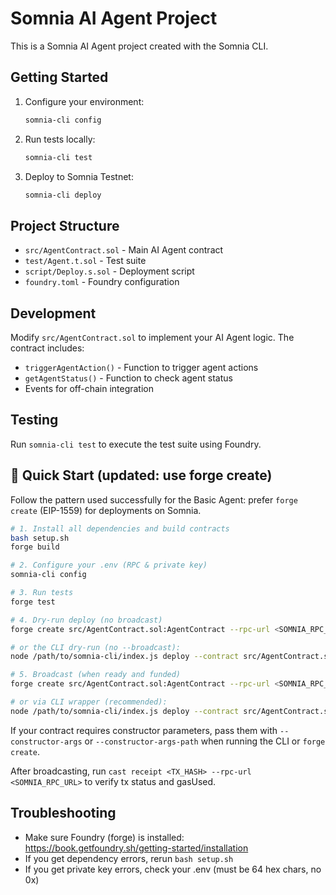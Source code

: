 # Somnia AI Agent Project

This is a Somnia AI Agent project created with the Somnia CLI.

## Getting Started

1. Configure your environment:
   ```bash
   somnia-cli config
   ```

2. Run tests locally:
   ```bash
   somnia-cli test
   ```

3. Deploy to Somnia Testnet:
   ```bash
   somnia-cli deploy
   ```

## Project Structure

- `src/AgentContract.sol` - Main AI Agent contract
- `test/Agent.t.sol` - Test suite
- `script/Deploy.s.sol` - Deployment script
- `foundry.toml` - Foundry configuration

## Development

Modify `src/AgentContract.sol` to implement your AI Agent logic. The contract includes:
- `triggerAgentAction()` - Function to trigger agent actions
- `getAgentStatus()` - Function to check agent status
- Events for off-chain integration

## Testing

Run `somnia-cli test` to execute the test suite using Foundry.

## 🚀 Quick Start (updated: use forge create)

Follow the pattern used successfully for the Basic Agent: prefer `forge create` (EIP-1559) for deployments on Somnia.

```bash
# 1. Install all dependencies and build contracts
bash setup.sh
forge build

# 2. Configure your .env (RPC & private key)
somnia-cli config

# 3. Run tests
forge test

# 4. Dry-run deploy (no broadcast)
forge create src/AgentContract.sol:AgentContract --rpc-url <SOMNIA_RPC_URL> --private-key <PRIVATE_KEY> --gas-limit 13000000 -vvvv

# or the CLI dry-run (no --broadcast):
node /path/to/somnia-cli/index.js deploy --contract src/AgentContract.sol:AgentContract --gas-limit 13000000

# 5. Broadcast (when ready and funded)
forge create src/AgentContract.sol:AgentContract --rpc-url <SOMNIA_RPC_URL> --private-key <PRIVATE_KEY> --gas-limit 13000000 --broadcast

# or via CLI wrapper (recommended):
node /path/to/somnia-cli/index.js deploy --contract src/AgentContract.sol:AgentContract --gas-limit 13000000 --broadcast
```

If your contract requires constructor parameters, pass them with `--constructor-args` or `--constructor-args-path` when running the CLI or `forge create`.

After broadcasting, run `cast receipt <TX_HASH> --rpc-url <SOMNIA_RPC_URL>` to verify tx status and gasUsed.

## Troubleshooting
- Make sure Foundry (forge) is installed: https://book.getfoundry.sh/getting-started/installation
- If you get dependency errors, rerun `bash setup.sh`
- If you get private key errors, check your .env (must be 64 hex chars, no 0x)